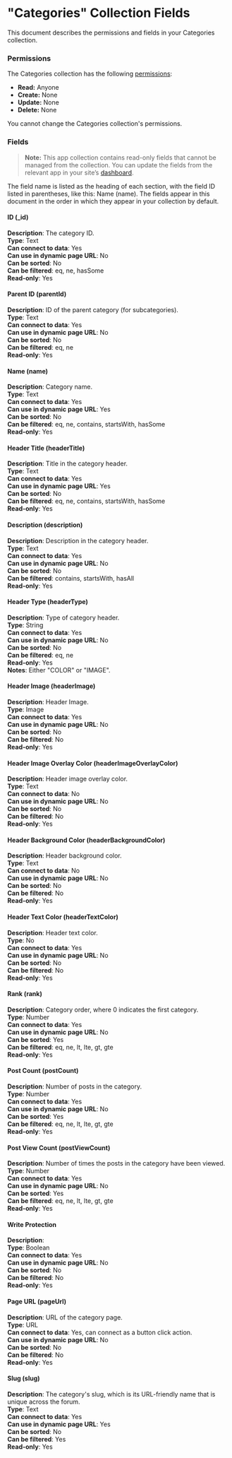 <!-- This article was published using the Doc Push single-sourcing tool. Any changes to this article MUST be made in the source file. Find it at www.github.com/wix-private/velo-docs.-->



# "Categories" Collection Fields







This document describes the permissions and fields in your Categories collection. 

### Permissions 

The Categories collection has the following [permissions](https://support.wix.com/en/article/about-collection-permissions):

-   **Read:** Anyone
-   **Create:** None
-   **Update:** None
-   **Delete:** None

You cannot change the Categories collection's permissions. 

### Fields 

> **Note:**
> This app collection contains read-only fields that cannot be managed from the collection. You can update the fields from the relevant app in your site’s [dashboard](https://support.wix.com/en/article/accessing-your-sites-dashboard).

The field name is listed as the heading of each section, with the field ID listed in parentheses, like this: Name (name). The fields appear in this document in the order in which they appear in your collection by default.

#### ID (\_id) 

**Description**: The category ID.  
**Type**: Text  
**Can connect to data**: Yes  
**Can use in dynamic page URL**: No  
**Can be sorted**: No  
**Can be filtered**: eq, ne, hasSome  
**Read-only**: Yes

#### Parent ID (parentId) 

**Description**: ID of the parent category (for subcategories).  
**Type**: Text  
**Can connect to data**: Yes  
**Can use in dynamic page URL**: No  
**Can be sorted**: No  
**Can be filtered**: eq, ne  
**Read-only**: Yes

#### Name (name) 

**Description**: Category name.  
**Type**: Text  
**Can connect to data**: Yes  
**Can use in dynamic page URL**: Yes  
**Can be sorted**: No  
**Can be filtered**: eq, ne, contains, startsWith, hasSome  
**Read-only**: Yes

#### Header Title (headerTitle) 

**Description**: Title in the category header.  
**Type**: Text  
**Can connect to data**: Yes  
**Can use in dynamic page URL**: Yes  
**Can be sorted**: No  
**Can be filtered**: eq, ne, contains, startsWith, hasSome  
**Read-only**: Yes

#### Description (description) 

**Description**: Description in the category header.  
**Type**: Text  
**Can connect to data**: Yes  
**Can use in dynamic page URL**: No  
**Can be sorted**: No  
**Can be filtered**: contains, startsWith, hasAll  
**Read-only**: Yes

#### Header Type (headerType) 

**Description**: Type of category header.  
**Type**: String  
**Can connect to data**: Yes  
**Can use in dynamic page URL**: No  
**Can be sorted**: No  
**Can be filtered**: eq, ne  
**Read-only**: Yes  
**Notes**: Either "COLOR" or "IMAGE".

#### Header Image (headerImage) 

**Description**: Header Image.  
**Type**: Image  
**Can connect to data**: Yes  
**Can use in dynamic page URL**: No  
**Can be sorted**: No  
**Can be filtered**: No  
**Read-only**: Yes

#### Header Image Overlay Color (headerImageOverlayColor) 

**Description**: Header image overlay color.  
**Type**: Text  
**Can connect to data**: No  
**Can use in dynamic page URL**: No  
**Can be sorted**: No  
**Can be filtered**: No  
**Read-only**: Yes

#### Header Background Color (headerBackgroundColor) 

**Description**: Header background color.  
**Type**: Text  
**Can connect to data**: No  
**Can use in dynamic page URL**: No  
**Can be sorted**: No  
**Can be filtered**: No  
**Read-only**: Yes

#### Header Text Color (headerTextColor) 

**Description**: Header text color.  
**Type**: No  
**Can connect to data**: Yes  
**Can use in dynamic page URL**: No  
**Can be sorted**: No  
**Can be filtered**: No  
**Read-only**: Yes

#### Rank (rank) 

**Description**: Category order, where 0 indicates the first category.  
**Type**: Number  
**Can connect to data**: Yes  
**Can use in dynamic page URL**: No  
**Can be sorted**: Yes  
**Can be filtered**: eq, ne, lt, lte, gt, gte  
**Read-only**: Yes

#### Post Count (postCount) 

**Description**: Number of posts in the category.  
**Type**: Number  
**Can connect to data**: Yes  
**Can use in dynamic page URL**: No  
**Can be sorted**: Yes  
**Can be filtered**: eq, ne, lt, lte, gt, gte  
**Read-only**: Yes

#### Post View Count (postViewCount) 

**Description**: Number of times the posts in the category have been viewed.  
**Type**: Number  
**Can connect to data**: Yes  
**Can use in dynamic page URL**: No  
**Can be sorted**: Yes  
**Can be filtered**: eq, ne, lt, lte, gt, gte  
**Read-only**: Yes

#### Write Protection 

**Description**:   
**Type**: Boolean  
**Can connect to data**: Yes  
**Can use in dynamic page URL**: No  
**Can be sorted**: No   
**Can be filtered**: No   
**Read-only**: Yes

#### Page URL (pageUrl) 

**Description**: URL of the category page.  
**Type**: URL  
**Can connect to data**: Yes, can connect as a button click action.  
**Can use in dynamic page URL**: No  
**Can be sorted**: No  
**Can be filtered**: No  
**Read-only**: Yes

#### Slug (slug) 

**Description**: The category's slug, which is its URL-friendly name that is unique across the forum.  
**Type**: Text  
**Can connect to data**: Yes  
**Can use in dynamic page URL**: Yes  
**Can be sorted**: No  
**Can be filtered**: Yes  
**Read-only**: Yes